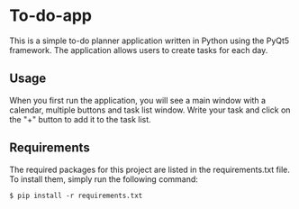 # To-do-app
This is a simple to-do planner application written in Python using the PyQt5 framework. The application allows users to create tasks for each day.

## Usage
When you first run the application, you will see a main window with a calendar, multiple buttons and task list window. Write your task and click on the "+" button to add it to the task list. 

## Requirements
The required packages for this project are listed in the requirements.txt file. To install them, simply run the following command:
```
$ pip install -r requirements.txt
```
